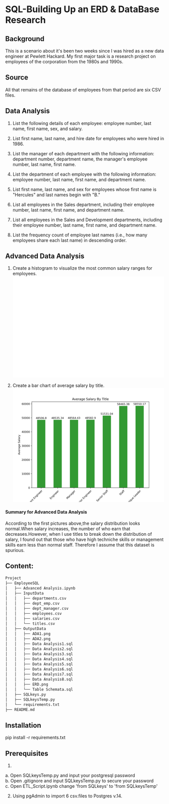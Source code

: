 # SQL-Building Up an ERD & DataBase Research


## Background

This is a scenario about it's been two weeks since I was hired as a new data engineer at Pewlett Hackard. My first major task is a research project on employees of the corporation from the 1980s and 1990s. 


## Source

All that remains of the database of employees from that period are six CSV files.  


## Data Analysis

1. List the following details of each employee: employee number, last name, first name, sex, and salary.  
 
2. List first name, last name, and hire date for employees who were hired in 1986.  

3. List the manager of each department with the following information: department number, department name, the manager's employee number, last name, first name.  

4. List the department of each employee with the following information: employee number, last name, first name, and department name.  
 
5. List first name, last name, and sex for employees whose first name is "Hercules" and last names begin with "B."  

6. List all employees in the Sales department, including their employee number, last name, first name, and department name.  

7. List all employees in the Sales and Development departments, including their employee number, last name, first name, and department name.  

8. List the frequency count of employee last names (i.e., how many employees share each last name) in descending order.  

## Advanced Data Analysis

1. Create a histogram to visualize the most common salary ranges for employees.  
![alt text](https://github.com/LynHJ/SQL/blob/45526bce8feaa9ec61d5d74de4df55963cf83cd3/EmployeeSQL/OutputData/ADA1.png) 

2. Create a bar chart of average salary by title.  
![alt text](https://github.com/LynHJ/SQL/blob/45526bce8feaa9ec61d5d74de4df55963cf83cd3/EmployeeSQL/OutputData/ADA2.png)  

#### Summary for Advanced Data Analysis

According to the first pictures above,the salary distribution looks normal.When salary increases, the number of who earn that decreases.However, when I use titles to break down the distribution of salary, I found out that those who have high techniche skills or management skills earn less than normal staff. Therefore I assume that this dataset is spurious.


## Content:
```
Project  
├── EmployeeSQL
│   ├── Advanced Analysis.ipynb
│   ├── InputData
│   │   ├── departments.csv
│   │   ├── dept_emp.csv
│   │   ├── dept_manager.csv
│   │   ├── employees.csv
│   │   ├── salaries.csv
│   │   └── titles.csv
│   ├── OutputData
│   │   ├── ADA1.png
│   │   ├── ADA2.png
│   │   ├── Data Analysis1.sql
│   │   ├── Data Analysis2.sql
│   │   ├── Data Analysis3.sql
│   │   ├── Data Analysis4.sql
│   │   ├── Data Analysis5.sql
│   │   ├── Data Analysis6.sql
│   │   ├── Data Analysis7.sql
│   │   ├── Data Analysis8.sql
│   │   ├── ERD.png
│   │   └── Table Schemata.sql
│   ├── SQLkeys.py
│   ├── SQLkeysTemp.py
│   └── requirements.txt
├── README.md

```
   

## Installation

pip install -r requirements.txt

## Prerequisites

1. 
a. Open SQLkeysTemp.py and input your postgresql password    
b. Open .gitignore and input SQLkeysTemp.py to secure your password   
c. Open ETL_Script.ipynb change 'from SQLkeys' to 'from SQLkeysTemp'
   
2. Using pgAdmin to import 6 csv.files to Postgres v.14.    




